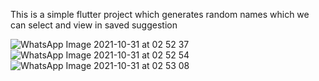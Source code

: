 This is a simple flutter project which generates random names which we can select and view in saved suggestion


![WhatsApp Image 2021-10-31 at 02 52 37](https://user-images.githubusercontent.com/79715757/139577009-697f0f0e-7386-4ec0-864a-1af32e49bce4.jpeg)
![WhatsApp Image 2021-10-31 at 02 52 54](https://user-images.githubusercontent.com/79715757/139577070-4dbfc4d9-e652-48dc-85ed-a65485153342.jpeg)
![WhatsApp Image 2021-10-31 at 02 53 08](https://user-images.githubusercontent.com/79715757/139577099-02d121a6-86a5-4e5d-8342-06a06efe5b75.jpeg)
